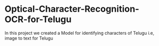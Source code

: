 # Optical-Character-Recognition-OCR-for-Telugu

In this project we created a Model for identifying characters of Telugu i.e, image to text for Telugu
